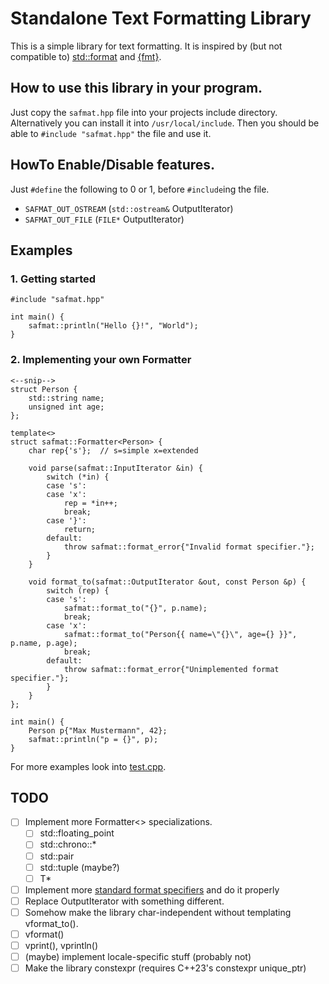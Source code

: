 # Standalone Text Formatting Library
This is a simple library for text formatting.
It is inspired by (but not compatible to) [std::format](https://en.cppreference.com/w/cpp/utility/format/format) and [{fmt}](https://fmt.dev).

## How to use this library in your program.
Just copy the `safmat.hpp` file into your projects include directory.
Alternatively you can install it into `/usr/local/include`.
Then you should be able to `#include "safmat.hpp"` the file and use it.

## HowTo Enable/Disable features.
Just `#define` the following to 0 or 1, before `#include`ing the file.
- `SAFMAT_OUT_OSTREAM` (`std::ostream&` OutputIterator)
- `SAFMAT_OUT_FILE` (`FILE*` OutputIterator)

## Examples

### 1. Getting started
```
#include "safmat.hpp"

int main() {
    safmat::println("Hello {}!", "World");
}
```

### 2. Implementing your own Formatter
```
<--snip-->
struct Person {
    std::string name;
    unsigned int age;
};

template<>
struct safmat::Formatter<Person> {
    char rep{'s'};  // s=simple x=extended
    
    void parse(safmat::InputIterator &in) {
        switch (*in) {
        case 's':
        case 'x':
            rep = *in++;
            break;
        case '}':
            return;
        default:
            throw safmat::format_error{"Invalid format specifier."};
        }
    }
    
    void format_to(safmat::OutputIterator &out, const Person &p) {
        switch (rep) {
        case 's':
            safmat::format_to("{}", p.name);
            break;
        case 'x':
            safmat::format_to("Person{{ name=\"{}\", age={} }}", p.name, p.age);
            break;
        default:
            throw safmat::format_error{"Unimplemented format specifier."};
        }
    }
};

int main() {
    Person p{"Max Mustermann", 42};
    safmat::println("p = {}", p);
}
```

For more examples look into [test.cpp](test.cpp).

## TODO
- [ ] Implement more Formatter<> specializations.
    - [ ] std::floating_point
    - [ ] std::chrono::*
    - [ ] std::pair
    - [ ] std::tuple (maybe?)
    - [ ] T*
- [ ] Implement more [standard format specifiers](https://en.cppreference.com/w/cpp/utility/format/formatter#Standard_format_specification) and do it properly
- [ ] Replace OutputIterator with something different.
- [ ] Somehow make the library char-independent without templating vformat_to().
- [ ] vformat()
- [ ] vprint(), vprintln()
- [ ] (maybe) implement locale-specific stuff (probably not)
- [ ] Make the library constexpr (requires C++23's constexpr unique_ptr)
